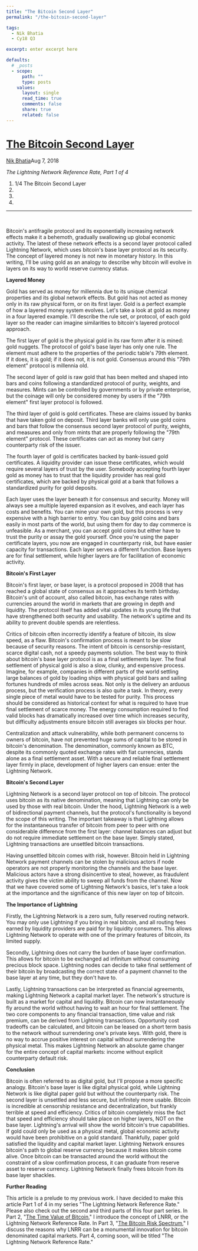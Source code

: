 ```yaml
---
title: "The Bitcoin Second Layer"
permalink: "/the-bitcoin-second-layer" 

tags:
  - Nik Bhatia
  - Cy18 Q3

excerpt: enter excerpt here

defaults:
  # _posts
  - scope:
      path: ""
      type: posts
    values:
      layout: single
      read_time: true
      comments: false
      share: true
      related: false
---
```



# [The Bitcoin Second Layer](https://medium.com/@timevalueofbtc/the-bitcoin-second-layer-d503949d0a06)

[Nik Bhatia](https://medium.com/@timevalueofbtc)<time>Aug 7, 2018</time>

_The Lightning Network Reference Rate, Part 1 of 4_

1. 1/4 The Bitcoin Second Layer
2. 
3. 
4. 


***

<br>

Bitcoin's antifragile protocol and its exponentially increasing network effects make it a behemoth, gradually swallowing up global economic activity. The latest of these network effects is a second layer protocol called Lightning Network, which uses bitcoin's base layer protocol as its security. The concept of layered money is not new in monetary history. In this writing, I'll be using gold as an analogy to describe why bitcoin will evolve in layers on its way to world reserve currency status.

**Layered Money**

Gold has served as money for millennia due to its unique chemical properties and its global network effects. But gold has not acted as money only in its raw physical form, or on its first layer. Gold is a perfect example of how a layered money system evolves. Let's take a look at gold as money in a four layered example. I'll describe the rule set, or protocol, of each gold layer so the reader can imagine similarities to bitcoin's layered protocol approach.

The first layer of gold is the physical gold in its raw form after it is mined: gold nuggets. The protocol of gold's base layer has only one rule. The element must adhere to the properties of the periodic table's 79th element. If it does, it is gold; if it does not, it is not gold. Consensus around this "79th element" protocol is millennia old.

The second layer of gold is raw gold that has been melted and shaped into bars and coins following a standardized protocol of purity, weights, and measures. Mints can be controlled by governments or by private enterprise, but the coinage will only be considered money by users if the "79th element" first layer protocol is followed.

The third layer of gold is gold certificates. These are claims issued by banks that have taken gold on deposit. Third layer banks will only use gold coins and bars that follow the consensus second layer protocol of purity, weights, and measures and only from mints that are properly following the "79th element" protocol. These certificates can act as money but carry counterparty risk of the issuer.

The fourth layer of gold is certificates backed by bank-issued gold certificates. A liquidity provider can issue these certificates, which would require several layers of trust by the user. Somebody accepting fourth layer gold as money has to trust that the liquidity provider has real gold certificates, which are backed by physical gold at a bank that follows a standardized purity for gold deposits.

Each layer uses the layer beneath it for consensus and security. Money will always see a multiple layered expansion as it evolves, and each layer has costs and benefits. You can mine your own gold, but this process is very expensive with a high barrier to entry. You can buy gold coins and bars easily in most parts of the world, but using them for day to day commerce is unfeasible. As a merchant, you can accept gold coins but either have to trust the purity or assay the gold yourself. Once you're using the paper certificate layers, you now are engaged in counterparty risk, but have easier capacity for transactions. Each layer serves a different function. Base layers are for final settlement, while higher layers are for facilitation of economic activity.

**Bitcoin's First Layer**

Bitcoin's first layer, or base layer, is a protocol proposed in 2008 that has reached a global state of consensus as it approaches its tenth birthday. Bitcoin's unit of account, also called bitcoin, has exchange rates with currencies around the world in markets that are growing in depth and liquidity. The protocol itself has added vital updates in its young life that have strengthened both security and usability. The network's uptime and its ability to prevent double spends are relentless.

Critics of bitcoin often incorrectly identify a feature of bitcoin, its slow speed, as a flaw. Bitcoin's confirmation process is meant to be slow because of security reasons. The intent of bitcoin is censorship-resistant, scarce digital cash, not a speedy payments solution. The best way to think about bitcoin's base layer protocol is as a final settlements layer. The final settlement of physical gold is also a slow, clunky, and expensive process. Imagine, for example, companies in different parts of the world settling large balances of gold by loading ships with physical gold bars and sailing fortunes hundreds of miles across seas. Not only is the delivery an arduous process, but the verification process is also quite a task. In theory, every single piece of metal would have to be tested for purity. This process should be considered as historical context for what is required to have true final settlement of scarce money. The energy consumption required to find valid blocks has dramatically increased over time which increases security, but difficulty adjustments ensure bitcoin still averages six blocks per hour.

Centralization and attack vulnerability, while both permanent concerns to owners of bitcoin, have not prevented huge sums of capital to be stored in bitcoin's denomination. The denomination, commonly known as BTC, despite its commonly quoted exchange rates with fiat currencies, stands alone as a final settlement asset. With a secure and reliable final settlement layer firmly in place, development of higher layers can ensue: enter the Lightning Network.

**Bitcoin's Second Layer**

Lightning Network is a second layer protocol on top of bitcoin. The protocol uses bitcoin as its native denomination, meaning that Lightning can only be used by those with real bitcoin. Under the hood, Lightning Network is a web of bidirectional payment channels, but the protocol's functionality is beyond the scope of this writing. The important takeaway is that Lightning allows for the instantaneous transfer of bitcoin from peer to peer with one considerable difference from the first layer: channel balances can adjust but do not require immediate settlement on the base layer. Simply stated, Lightning transactions are unsettled bitcoin transactions.

Having unsettled bitcoin comes with risk, however. Bitcoin held in Lightning Network payment channels can be stolen by malicious actors if node operators are not properly monitoring the channels and the base layer. Malicious actors have a strong disincentive to steal, however, as fraudulent activity gives the victim ability to sweep all funds from the channel. Now that we have covered some of Lightning Network's basics, let's take a look at the importance and the significance of this new layer on top of bitcoin.

**The Importance of Lightning**

Firstly, the Lightning Network is a zero sum, fully reserved routing network. You may only use Lightning if you bring in real bitcoin, and all routing fees earned by liquidity providers are paid for by liquidity consumers. This allows Lightning Network to operate with one of the primary features of bitcoin, its limited supply.

Secondly, Lightning does not carry the burden of base layer confirmation. This allows for bitcoin to be exchanged ad infinitum without consuming precious block space. Lightning nodes can decide to take final settlement of their bitcoin by broadcasting the correct state of a payment channel to the base layer at any time, but they don't have to.

Lastly, Lightning transactions can be interpreted as financial agreements, making Lightning Network a capital market layer. The network's structure is built as a market for capital and liquidity. Bitcoin can now instantaneously fly around the world without having to wait an hour for final settlement. The two core components to any financial transaction, time value and risk premium, can be derived from Lightning transactions. Opportunity cost tradeoffs can be calculated, and bitcoin can be leased on a short term basis to the network without surrendering one's private keys. With gold, there is no way to accrue positive interest on capital without surrendering the physical metal. This makes Lightning Network an absolute game changer for the entire concept of capital markets: income without explicit counterparty default risk.

**Conclusion**

Bitcoin is often referred to as digital gold, but I'll propose a more specific analogy. Bitcoin's base layer is like digital physical gold, while Lightning Network is like digital paper gold but without the counterparty risk. The second layer is unsettled and less secure, but infinitely more usable. Bitcoin is incredible at censorship resistance and decentralization, but frankly terrible at speed and efficiency. Critics of bitcoin completely miss the fact that speed and efficiency should take place on higher layers, NOT on the base layer. Lightning's arrival will show the world bitcoin's true capabilities. If gold could only be used as a physical metal, global economic activity would have been prohibitive on a gold standard. Thankfully, paper gold satisfied the liquidity and capital market layer. Lightning Network ensures bitcoin's path to global reserve currency because it makes bitcoin come alive. Once bitcoin can be transacted around the world without the constraint of a slow confirmation process, it can graduate from reserve asset to reserve currency. Lightning Network finally frees bitcoin from its base layer shackles.

**Further Reading**

This article is a prelude to my previous work. I have decided to make this article Part 1 of 4 in my series "The Lightning Network Reference Rate." Please also check out the second and third parts of this four part series. In Part 2, "[The Time Value of Bitcoin](https://medium.com/@timevalueofbtc/the-time-value-of-bitcoin-3807b91f02d2)," I introduce the concept of LNRR, or the Lightning Network Reference Rate. In Part 3, "[The Bitcoin Risk Spectrum](https://medium.com/@timevalueofbtc/the-bitcoin-risk-spectrum-949f6abec290)," I discuss the reasons why LNRR can be a monumental innovation for bitcoin denominated capital markets. Part 4, coming soon, will be titled "The Lightning Network Reference Rate."
